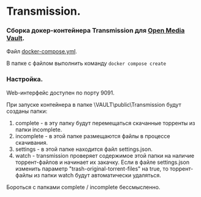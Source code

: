 # Transmission.

### Сборка докер-контейнера Transmission для [Open Media Vault](omv.md).

Файл [docker-compose.yml](transmission/docker-compose.yml).

В папке с файлом выполнить команду `docker compose create`

### Настройка.

Web-интерфейс доступен по порту 9091.

При запуске контейнера в папке \\VAULT\public\Transmission будут созданы папки:
1. complete - в эту папку будут перемещаться скачанные торренты из папки incomplete.
2. incomplete - в этой папке размещаются файлы в процессе скачивания.
3. settings - в этой папке находится файл settings.json.
4. watch - transmission проверяет содержимое этой папки на наличие торрент-файлов и начинает их закачку. Если в файле settings.json изменить параметр "trash-original-torrent-files" на true, то торрент-файлы из папки watch будут автоматически удаляться.

Бороться с папками complete / incomplete бессмысленно.
